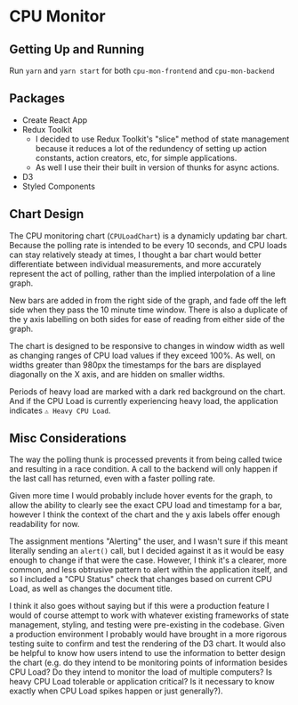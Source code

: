 # CPU Monitor

## Getting Up and Running

Run `yarn` and `yarn start` for both `cpu-mon-frontend` and `cpu-mon-backend`

## Packages

- Create React App
- Redux Toolkit
  - I decided to use Redux Toolkit's "slice" method of state management because it reduces a lot of the redundency of setting up action constants, action creators, etc, for simple applications.
  - As well I use their their built in version of thunks for async actions.
- D3
- Styled Components

## Chart Design

The CPU monitoring chart (`CPULoadChart`) is a dynamicly updating bar chart. Because the polling rate is intended to be every 10 seconds, and CPU loads can stay relatively steady at times, I thought a bar chart would better differentiate between individual measurements, and more accurately represent the act of polling, rather than the implied interpolation of a line graph.

New bars are added in from the right side of the graph, and fade off the left side when they pass the 10 minute time window. There is also a duplicate of the y axis labelling on both sides for ease of reading from either side of the graph.

The chart is designed to be responsive to changes in window width as well as changing ranges of CPU load values if they exceed 100%. As well, on widths greater than 980px the timestamps for the bars are displayed diagonally on the X axis, and are hidden on smaller widths.

Periods of heavy load are marked with a dark red background on the chart. And if the CPU Load is currently experiencing heavy load, the application indicates `⚠️ Heavy CPU Load`.

## Misc Considerations

The way the polling thunk is processed prevents it from being called twice and resulting in a race condition. A call to the backend will only happen if the last call has returned, even with a faster polling rate.

Given more time I would probably include hover events for the graph, to allow the ability to clearly see the exact CPU load and timestamp for a bar, however I think the context of the chart and the y axis labels offer enough readability for now.

The assignment mentions "Alerting" the user, and I wasn't sure if this meant literally sending an `alert()` call, but I decided against it as it would be easy enough to change if that were the case. However, I think it's a clearer, more common, and less obtrusive pattern to alert within the application itself, and so I included a "CPU Status" check that changes based on current CPU Load, as well as changes the document title.

I think it also goes without saying but if this were a production feature I would of course attempt to work with whatever existing frameworks of state management, styling, and testing were pre-existing in the codebase. Given a production environment I probably would have brought in a more rigorous testing suite to confirm and test the rendering of the D3 chart. It would also be helpful to know how users intend to use the information to better design the chart (e.g. do they intend to be monitoring points of information besides CPU Load? Do they intend to monitor the load of multiple computers? Is heavy CPU Load tolerable or application critical? Is it necessary to know exactly when CPU Load spikes happen or just generally?).

